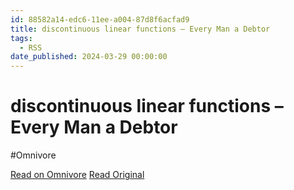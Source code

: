```yaml
---
id: 88582a14-edc6-11ee-a004-87d8f6acfad9
title: discontinuous linear functions – Every Man a Debtor
tags:
  - RSS
date_published: 2024-03-29 00:00:00
---
```


# discontinuous linear functions – Every Man a Debtor
#Omnivore

[Read on Omnivore](https://omnivore.app/me/discontinuous-linear-functions-every-man-a-debtor-18e8a263756)
[Read Original](https://alok.github.io/2024/03/29/discontinuous-linear-functions/)




